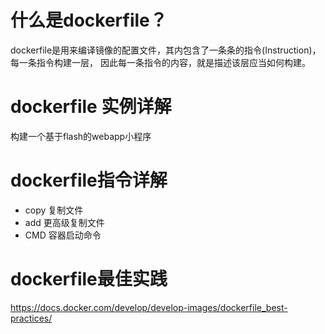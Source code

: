 # 什么是dockerfile？
dockerfile是用来编译镜像的配置文件，其内包含了一条条的指令(Instruction)，每一条指令构建一层， 因此每一条指令的内容，就是描述该层应当如何构建。

# dockerfile 实例详解
构建一个基于flash的webapp小程序

# dockerfile指令详解
- copy 复制文件
- add 更高级复制文件
- CMD 容器启动命令

# dockerfile最佳实践
https://docs.docker.com/develop/develop-images/dockerfile_best-practices/